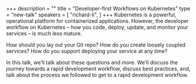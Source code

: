 +++
description = ""
title = "Developer-first Workflows on Kubernetes"
type = "new-talk"
speakers = [
        "richard-li",
]
+++
Kubernetes is a powerful, operational platform for containerized applications. However, the developer workflow on Kubernetes – how you code, deploy, update, and monitor your services – is much less mature.

How should you lay out your Git repo? How do you create loosely coupled services? How do you support deploying your service at any time?

In this talk, we’ll talk about these questions and more. We’ll discuss the journey towards a rapid development workflow, discuss best practices, and, talk about the process we followed to get to a rapid development workflow.